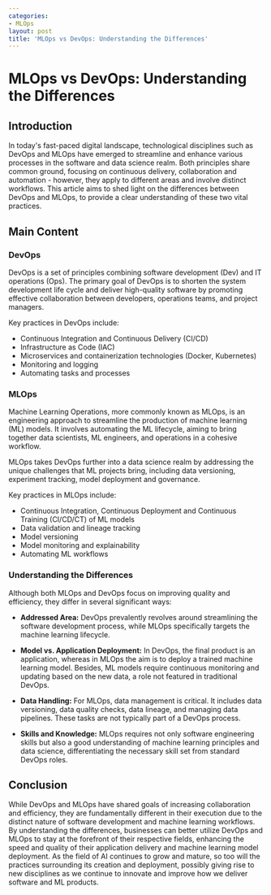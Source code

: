 ```yaml
---
categories:
- MLOps
layout: post
title: 'MLOps vs DevOps: Understanding the Differences'
---
```


# MLOps vs DevOps: Understanding the Differences

## Introduction

In today's fast-paced digital landscape, technological disciplines such as DevOps and MLOps have emerged to streamline and enhance various processes in the software and data science realm. Both principles share common ground, focusing on continuous delivery, collaboration and automation - however, they apply to different areas and involve distinct workflows. This article aims to shed light on the differences between DevOps and MLOps, to provide a clear understanding of these two vital practices.

## Main Content

### DevOps

DevOps is a set of principles combining software development (Dev) and IT operations (Ops). The primary goal of DevOps is to shorten the system development life cycle and deliver high-quality software by promoting effective collaboration between developers, operations teams, and project managers.

Key practices in DevOps include:
- Continuous Integration and Continuous Delivery (CI/CD)
- Infrastructure as Code (IAC)
- Microservices and containerization technologies (Docker, Kubernetes)
- Monitoring and logging
- Automating tasks and processes

### MLOps

Machine Learning Operations, more commonly known as MLOps, is an engineering approach to streamline the production of machine learning (ML) models. It involves automating the ML lifecycle, aiming to bring together data scientists, ML engineers, and operations in a cohesive workflow.

MLOps takes DevOps further into a data science realm by addressing the unique challenges that ML projects bring, including data versioning, experiment tracking, model deployment and governance.

Key practices in MLOps include:
- Continuous Integration, Continuous Deployment and Continuous Training (CI/CD/CT) of ML models
- Data validation and lineage tracking 
- Model versioning
- Model monitoring and explainability
- Automating ML workflows

### Understanding the Differences

Although both MLOps and DevOps focus on improving quality and efficiency, they differ in several significant ways:

- **Addressed Area:** DevOps prevalently revolves around streamlining the software development process, while MLOps specifically targets the machine learning lifecycle.

- **Model vs. Application Deployment:** In DevOps, the final product is an application, whereas in MLOps the aim is to deploy a trained machine learning model. Besides, ML models require continuous monitoring and updating based on the new data, a role not featured in traditional DevOps.

- **Data Handling:** For MLOps, data management is critical. It includes data versioning, data quality checks, data lineage, and managing data pipelines. These tasks are not typically part of a DevOps process.

- **Skills and Knowledge:** MLOps requires not only software engineering skills but also a good understanding of machine learning principles and data science, differentiating the necessary skill set from standard DevOps roles.

## Conclusion

While DevOps and MLOps have shared goals of increasing collaboration and efficiency, they are fundamentally different in their execution due to the distinct nature of software development and machine learning workflows. By understanding the differences, businesses can better utilize DevOps and MLOps to stay at the forefront of their respective fields, enhancing the speed and quality of their application delivery and machine learning model deployment. As the field of AI continues to grow and mature, so too will the practices surrounding its creation and deployment, possibly giving rise to new disciplines as we continue to innovate and improve how we deliver software and ML products.